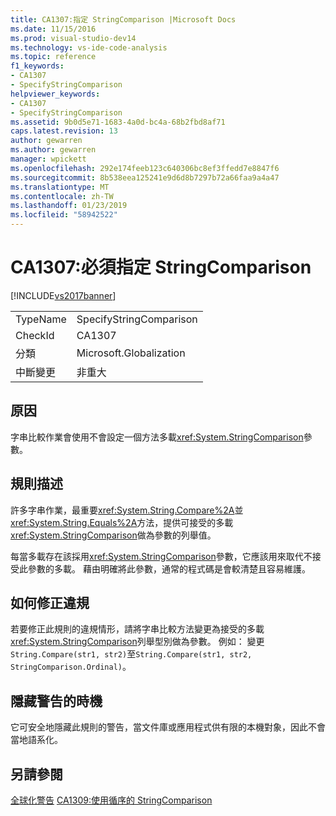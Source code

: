 ```yaml
---
title: CA1307:指定 StringComparison |Microsoft Docs
ms.date: 11/15/2016
ms.prod: visual-studio-dev14
ms.technology: vs-ide-code-analysis
ms.topic: reference
f1_keywords:
- CA1307
- SpecifyStringComparison
helpviewer_keywords:
- CA1307
- SpecifyStringComparison
ms.assetid: 9b0d5e71-1683-4a0d-bc4a-68b2fbd8af71
caps.latest.revision: 13
author: gewarren
ms.author: gewarren
manager: wpickett
ms.openlocfilehash: 292e174feeb123c640306bc8ef3ffedd7e8847f6
ms.sourcegitcommit: 8b538eea125241e9d6d8b7297b72a66faa9a4a47
ms.translationtype: MT
ms.contentlocale: zh-TW
ms.lasthandoff: 01/23/2019
ms.locfileid: "58942522"
---
```

# <a name="ca1307-specify-stringcomparison"></a>CA1307:必須指定 StringComparison
[!INCLUDE[vs2017banner](../includes/vs2017banner.md)]

|||
|-|-|
|TypeName|SpecifyStringComparison|
|CheckId|CA1307|
|分類|Microsoft.Globalization|
|中斷變更|非重大|

## <a name="cause"></a>原因
 字串比較作業會使用不會設定一個方法多載<xref:System.StringComparison>參數。

## <a name="rule-description"></a>規則描述
 許多字串作業，最重要<xref:System.String.Compare%2A>並<xref:System.String.Equals%2A>方法，提供可接受的多載<xref:System.StringComparison>做為參數的列舉值。

 每當多載存在該採用<xref:System.StringComparison>參數，它應該用來取代不接受此參數的多載。 藉由明確將此參數，通常的程式碼是會較清楚且容易維護。

## <a name="how-to-fix-violations"></a>如何修正違規
 若要修正此規則的違規情形，請將字串比較方法變更為接受的多載<xref:System.StringComparison>列舉型別做為參數。 例如： 變更`String.Compare(str1, str2)`至`String.Compare(str1, str2, StringComparison.Ordinal)`。

## <a name="when-to-suppress-warnings"></a>隱藏警告的時機
 它可安全地隱藏此規則的警告，當文件庫或應用程式供有限的本機對象，因此不會當地語系化。

## <a name="see-also"></a>另請參閱
 [全球化警告](../code-quality/globalization-warnings.md) [CA1309:使用循序的 StringComparison](../code-quality/ca1309-use-ordinal-stringcomparison.md)
